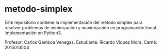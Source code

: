 # metodo-simplex
Este repositorio contiene la implementación del método simplex para resolver problemas de minimización y maximización en programación lineal. Implementación en Python3.

Profesor: Carlos Gamboa Venegas. 
Estudiante: Ricardo Víquez Mora. Carné: 2015013504
